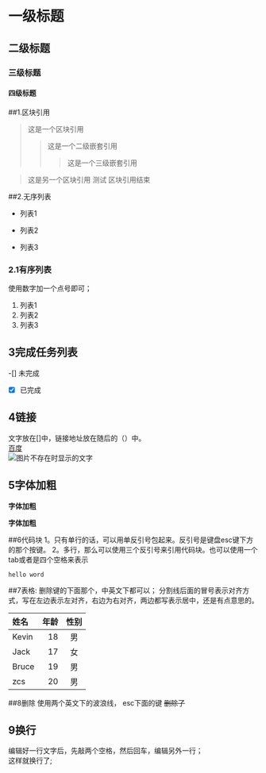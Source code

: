 # 一级标题
## 二级标题
### 三级标题
#### 四级标题

##1.区块引用
> 这是一个区块引用
>>这是一个二级嵌套引用
>>>这是一个三级嵌套引用

>这是另一个区块引用
测试
区块引用结束

##2.无序列表
* 列表1
+ 列表2
- 列表3

### 2.1有序列表
使用数字加一个点号即可；
1. 列表1
2. 列表2
3. 列表3

## 3完成任务列表
-[] 未完成
-[x] 已完成

## 4链接
文字放在[]中，链接地址放在随后的（）中。  
[百度](http://www.baidu.com)  
![图片不存在时显示的文字](https://github.com/foolish1016/MoreView/blob/master/MoreBtn/Preview/7A33E4FC-D15F-4FA2-99D4-371FA7C8DEAA.png)


## 5字体加粗
**字体加粗**

__字体加粗__

##6代码块
1。只有单行的话，可以用单反引号包起来。反引号是键盘esc键下方的那个按键。
2。多行，那么可以使用三个反引号来引用代码块。也可以使用一个tab或者是四个空格来表示
```
hello word
```

##7表格:
删除键的下面那个，中英文下都可以；
分割线后面的冒号表示对齐方式，写在左边表示左对齐，右边为右对齐，两边都写表示居中，还是有点意思的。

|  姓名 | 年龄 |  性别 |
|:-----|-----:|:-----:|
|Kevin |  18  |   男  |
|Jack  |  17  |   女  |
|Bruce |  19  |   男  |
|zcs|20|男|

##8删除
使用两个英文下的波浪线， esc下面的键
~~删除了~~

## 9换行
编辑好一行文字后，先敲两个空格，然后回车，编辑另外一行；  
这样就换行了;
